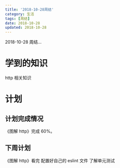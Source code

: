 ```yaml
---
title: '2018-10-28周结'
category: 生活
tags: [周结]
date: 2018-10-28
updated: 2018-10-28
---
```


2018-10-28 周结...

<!-- more -->

# 学到的知识

http 相关知识

# 计划

## 计划完成情况

《图解 http》完成 60%。

## 下周计划

《图解 http》看完
配置好自己的 eslint 文件
了解单元测试
